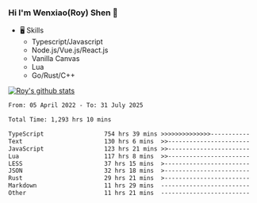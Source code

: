 ### Hi I'm Wenxiao(Roy) Shen 👋
- 🖥 Skills
  - Typescript/Javascript
  - Node.js/Vue.js/React.js
  - Vanilla Canvas
  - Lua
  - Go/Rust/C++

[![Roy's github stats](https://github-readme-stats.vercel.app/api?username=RoyShen12&show_icons=true&theme=radical&hide=prs,contribs)](https://github.com/anuraghazra/github-readme-stats)
<!--START_SECTION:waka-->

```txt
From: 05 April 2022 - To: 31 July 2025

Total Time: 1,293 hrs 10 mins

TypeScript                 754 hrs 39 mins >>>>>>>>>>>>>>-----------   57.85 %
Text                       130 hrs 6 mins  >>-----------------------   09.97 %
JavaScript                 123 hrs 21 mins >>-----------------------   09.46 %
Lua                        117 hrs 8 mins  >>-----------------------   08.98 %
LESS                       37 hrs 15 mins  >------------------------   02.86 %
JSON                       32 hrs 18 mins  >------------------------   02.48 %
Rust                       29 hrs 21 mins  >------------------------   02.25 %
Markdown                   11 hrs 29 mins  -------------------------   00.88 %
Other                      11 hrs 21 mins  -------------------------   00.87 %
```

<!--END_SECTION:waka-->
